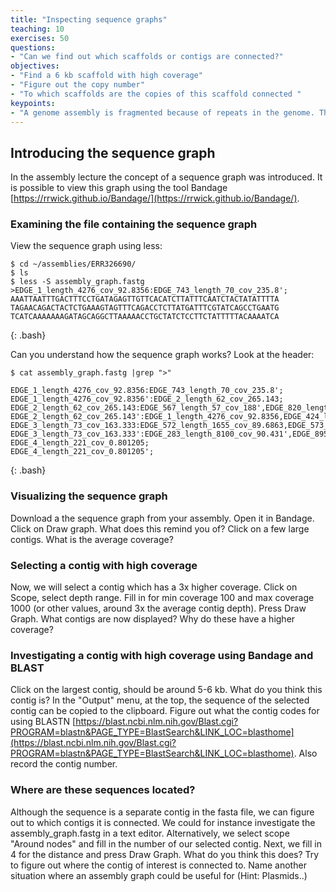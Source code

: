 ```yaml
---
title: "Inspecting sequence graphs"
teaching: 10
exercises: 50
questions:
- "Can we find out which scaffolds or contigs are connected?"
objectives:
- "Find a 6 kb scaffold with high coverage"
- "Figure out the copy number"
- "To which scaffolds are the copies of this scaffold connected "
keypoints:
- "A genome assembly is fragmented because of repeats in the genome. The assembly graph display possible connections between contigs."
---
```


## Introducing the sequence graph

In the assembly lecture the concept of a sequence graph was introduced. It is possible to view this graph using the tool Bandage [https://rrwick.github.io/Bandage/](https://rrwick.github.io/Bandage/). 

### Examining the file containing the sequence graph

View the sequence graph using less:

~~~
$ cd ~/assemblies/ERR326690/
$ ls
$ less -S assembly_graph.fastg
>EDGE_1_length_4276_cov_92.8356:EDGE_743_length_70_cov_235.8';
AAATTAATTTGACTTTCCTGATAGAGTTGTTCACATCTTATTTCAATCTACTATATTTTA
TAGAACAGACTACTCTGAAAGTAGTTTCAGACCTCTTATGATTTCGTATCAGCCTGAATG
TCATCAAAAAAAGATAGCAGGCTTAAAAACCTGCTATCTCCTTCTATTTTTACAAAATCA
~~~
{: .bash}

Can you understand how the sequence graph works? Look at the header:
~~~
$ cat assembly_graph.fastg |grep ">"

EDGE_1_length_4276_cov_92.8356:EDGE_743_length_70_cov_235.8';
EDGE_1_length_4276_cov_92.8356':EDGE_2_length_62_cov_265.143;
EDGE_2_length_62_cov_265.143:EDGE_567_length_57_cov_188',EDGE_820_length_34692_cov_92.9214';
EDGE_2_length_62_cov_265.143':EDGE_1_length_4276_cov_92.8356,EDGE_424_length_250_cov_165.728';
EDGE_3_length_73_cov_163.333:EDGE_572_length_1655_cov_89.6863,EDGE_573_length_10177_cov_90.9533;
EDGE_3_length_73_cov_163.333':EDGE_283_length_8100_cov_90.431',EDGE_895_length_70_cov_83.8';
EDGE_4_length_221_cov_0.801205;
EDGE_4_length_221_cov_0.801205';
~~~
{: .bash}

###  Visualizing the sequence graph

Download a the sequence graph from your assembly. Open it in Bandage. Click on Draw graph. What does this remind you of?
Click on a few large contigs. What is the average coverage? 

### Selecting a contig with high coverage

Now, we will select a contig which has a 3x higher coverage. Click on Scope, select depth range. Fill in for min coverage 100 and max coverage 1000  (or other values, around 3x the average contig depth). Press Draw Graph. What contigs are now displayed? Why do these have a higher coverage? 

### Investigating a contig with high coverage using Bandage and BLAST

Click on the largest contig, should be around 5-6 kb. What do you think this contig is?  In the "Output" menu, at the top, the sequence of the selected contig can be copied to the clipboard. Figure out what the contig codes for using BLASTN [https://blast.ncbi.nlm.nih.gov/Blast.cgi?PROGRAM=blastn&PAGE_TYPE=BlastSearch&LINK_LOC=blasthome](https://blast.ncbi.nlm.nih.gov/Blast.cgi?PROGRAM=blastn&PAGE_TYPE=BlastSearch&LINK_LOC=blasthome).  Also record the contig number.

### Where are these sequences located?

Although the sequence is a separate contig in the fasta file, we can figure out to which contigs it is connected. We could for instance investigate the assembly_graph.fastg in a text editor. Alternatively, we select scope "Around nodes" and fill in the number of our selected contig. Next, we fill in 4 for the distance and press Draw Graph. What do you think this does? Try to figure out where the contig of interest is connected to.  Name another situation where an assembly graph could be useful for (Hint: Plasmids..)



